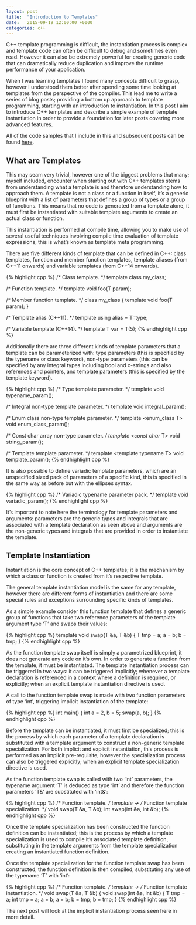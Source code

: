 ```yaml
---
layout: post
title:  "Introduction to Templates"
date:   2015-09-19 12:00:00 +0000
categories: c++
---
```


C++ template programming is difficult, the instantiation process is complex and template code can often be difficult to debug and sometimes even read. However it can also be extremely powerful for creating generic code that can dramatically reduce duplication and improve the runtime performance of your application.

When I was learning templates I found many concepts difficult to grasp, however I understood them better after spending some time looking at templates from the perspective of the compiler. This lead me to write a series of blog posts; providing a bottom up approach to template programming, starting with an introduction to instantiation. In this post I aim to introduce C++ templates and describe a simple example of template instantiation in order to provide a foundation for later posts covering more advanced features.

All of the code samples that I include in this and subsequent posts can be found [here][cpp-samples].

## What are Templates

This may seam very trivial, however one of the biggest problems that many; myself included, encounter when starting out with C++ templates stems from understanding what a template is and therefore understanding how to approach them. A template is not a class or a function in itself, it’s a generic blueprint with a list of parameters that defines a group of types or a group of functions. This means that no code is generated from a template alone, it must first be instantiated with suitable template arguments to create an actual class or function.

This instantiation is performed at compile time, allowing you to make use of several useful techniques involving compile time evaluation of template expressions, this is what’s known as template meta programming.

There are five different kinds of template that can be defined in C++: class templates, function and member function templates, template aliases (from C++11 onwards) and variable templates (from C++14 onwards).

{% highlight cpp %}
/* Class template. */
template <typename T> class my_class;
 
/* Function template. */
template <typename T> void foo(T param);
 
/* Member function template. */
class my_class { template <typename T> void foo(T param); }
 
/* Template alias (C++11). */
template <typename T> using alias = T::type;
 
/* Variable template (C++14). */
template <typename T> T var = T(5);
{% endhighlight cpp %}

Additionally there are three different kinds of template parameters that a template can be parameterized with: type parameters (this is specified by the typename or class keyword), non-type parameters (this can be specified by any integral types including bool and c-strings and also references and pointers, and template parameters (this is specified by the template keyword).

{% highlight cpp %}
/* Type template parameter. */
template <typename T> void typename_param();
 
/* Integral non-type template parameter. */
template <int T> void integral_param();
 
/* Enum class non-type template parameter. */
template <enum_class T> void enum_class_param();
 
/* Const char array non-type parameter. */
template <const char* T> void string_param();
 
/* Template template parameter. */
template <template <typename T> typename T> void template_param();
{% endhighlight cpp %}

It is also possible to define variadic template parameters, which are an unspecified sized pack of parameters of a specific kind, this is specified in the same way as before but with the ellipses syntax.

{% highlight cpp %}
/* Variadic typename parameter pack. */
template <typename TN...> void variadic_param();
{% endhighlight cpp %}

It’s important to note here the terminology for template parameters and arguments: parameters are the generic types and integrals that are associated with a template declaration as seen above and arguments are the non-generic types and integrals that are provided in order to instantiate the template.

## Template Instantiation

Instantiation is the core concept of C++ templates; it is the mechanism by which a class or function is created from it’s respective template.

The general template instantiation model is the same for any template, however there are different forms of instantiation and there are some special rules and exceptions surrounding specific kinds of templates.

As a simple example consider this function template that defines a generic group of functions that take two reference parameters of the template argument type ‘T’ and swaps their values:

{% highlight cpp %}
template <typename T>
void swap(T &a, T &b) {
  T tmp = a;
  a = b;
  b = tmp;
}
{% endhighlight cpp %}

As the function template swap itself is simply a parametrized blueprint, it does not generate any code on it’s own. In order to generate a function from the template, it must be instantiated. The template instantiation process can be triggered in two ways: it can be triggered implicitly; whenever a template declaration is referenced in a context where a definition is required, or explicitly; when an explicit template instantiation directive is used.

A call to the function template swap is made with two function parameters of type ‘int’, triggering implicit instantiation of the template:

{% highlight cpp %}
int main() {
  int a = 2, b = 5;
  swap(a, b);
}
{% endhighlight cpp %}

Before the template can be instantiated, it must first be specialized; this is the process by which each parameter of a template declaration is substituted with a template argument to construct a non-generic template specialization. For both implicit and explicit instantiation, this process is performed as an implicit pre-requisite, however the specialization process can also be triggered explicitly; when an explicit template specialization directive is used.

As the function template swap is called with two ‘int’ parameters, the typename argument ‘T’ is deduced as type ‘int’ and therefore the function parameters ‘T&’ are substituted with ‘int&’:

{% highlight cpp %}
/* Function template. */
template <typename T>         ->      /* Function template specialization. */
void swap(T &a, T &b);                int swap(int &a, int &b);
{% endhighlight cpp %}

Once the template specialization has been constructed the function definition can be instantiated; this is the process by which a template specialization is used to compile it’s associated template definition, substituting in the template arguments from the template specialization creating an instantiated function definition.

Once the template specialization for the function template swap has been constructed, the function definition is then compiled, substituting any use of the typename ‘T’ with ‘int’:

{% highlight cpp %}
/* Function template. */
template <typename T>         ->    /* Function template instantiation. */
void swap(T &a, T &b) {             void swap(int &a, int &b) {
  T tmp = a;                          int tmp = a;
  a = b;                              a = b;
  b = tmp;                            b = tmp;
} 
{% endhighlight cpp %}

The next post will look at the implicit instantiation process seen here in more detail.

[cpp-samples]: https://github.com/AerialMantis/cpp_samples/tree/master/blog
